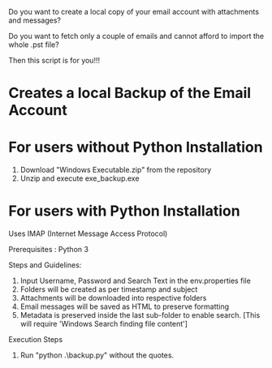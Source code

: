 Do you want to create a local copy of your email account with attachments and messages?

Do you want to fetch only a couple of emails and cannot afford to import the whole .pst file?

Then this script is for you!!!

# Creates a local Backup of the Email Account

# For users without Python Installation

1. Download "Windows Executable.zip" from the repository
2. Unzip and execute exe_backup.exe

# For users with Python Installation

Uses IMAP (Internet Message Access Protocol)

Prerequisites : Python 3

Steps and Guidelines:
1. Input Username, Password and Search Text in the env.properties file
2. Folders will be created as per timestamp and subject
3. Attachments will be downloaded into respective folders
4. Email messages will be saved as HTML to preserve formatting
5. Metadata is preserved inside the last sub-folder to enable search. [This will require 'Windows Search finding file content']

Execution Steps
1. Run "python .\backup.py" without the quotes.
